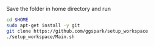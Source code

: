 
Save the folder in home directory and run

```sh
cd $HOME
sudo apt-get install -y git
git clone https://github.com/ggspark/setup_workspace 
./setup_workspace/Main.sh   
```






